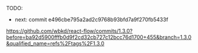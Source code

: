 ## 

TODO:
- next: commit e496cbe795a2ad2c9768b93bfd7a9f270fb5433f

https://github.com/wbkd/react-flow/commits/1.3.0?before=ba92d5900fffb0d9f2cd32cb727c12bcc76d1700+455&branch=1.3.0&qualified_name=refs%2Ftags%2F1.3.0